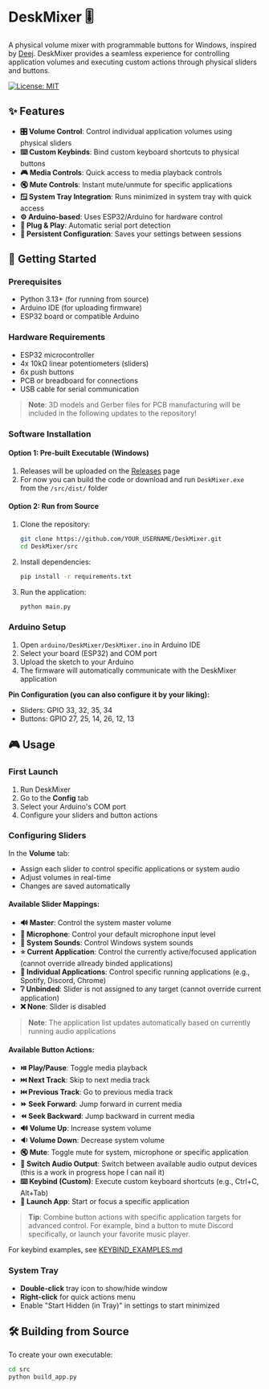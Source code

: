 # DeskMixer 🎚️

A physical volume mixer with programmable buttons for Windows, inspired by [Deej](https://github.com/omriharel/deej). DeskMixer provides a seamless experience for controlling application volumes and executing custom actions through physical sliders and buttons.

[![License: MIT](https://img.shields.io/badge/License-MIT-yellow.svg)](https://opensource.org/licenses/MIT)

## ✨ Features

- **🎛️ Volume Control**: Control individual application volumes using physical sliders
- **⌨️ Custom Keybinds**: Bind custom keyboard shortcuts to physical buttons
- **🎮 Media Controls**: Quick access to media playback controls
- **🔇 Mute Controls**: Instant mute/unmute for specific applications
- **🪟 System Tray Integration**: Runs minimized in system tray with quick access
- **⚙️ Arduino-based**: Uses ESP32/Arduino for hardware control
- **🔌 Plug & Play**: Automatic serial port detection
- **💾 Persistent Configuration**: Saves your settings between sessions

## 🚀 Getting Started

### Prerequisites

- Python 3.13+ (for running from source)
- Arduino IDE (for uploading firmware)
- ESP32 board or compatible Arduino

### Hardware Requirements

- ESP32 microcontroller
- 4x 10kΩ linear potentiometers (sliders)
- 6x push buttons
- PCB or breadboard for connections
- USB cable for serial communication

> **Note**: 3D models and Gerber files for PCB manufacturing will be included in the following updates to the repository!

### Software Installation

#### Option 1: Pre-built Executable (Windows)
1. Releases will be uploaded on the [Releases](../../releases) page
2. For now you can build the code or download and run `DeskMixer.exe` from the `/src/dist/` folder

#### Option 2: Run from Source
1. Clone the repository:
   ```bash
   git clone https://github.com/YOUR_USERNAME/DeskMixer.git
   cd DeskMixer/src
   ```

2. Install dependencies:
   ```bash
   pip install -r requirements.txt
   ```

3. Run the application:
   ```bash
   python main.py
   ```

### Arduino Setup

1. Open `arduino/DeskMixer/DeskMixer.ino` in Arduino IDE
2. Select your board (ESP32) and COM port
3. Upload the sketch to your Arduino
4. The firmware will automatically communicate with the DeskMixer application

**Pin Configuration (you can also configure it by your liking):**
- Sliders: GPIO 33, 32, 35, 34
- Buttons: GPIO 27, 25, 14, 26, 12, 13

## 🎮 Usage

### First Launch

1. Run DeskMixer
2. Go to the **Config** tab
3. Select your Arduino's COM port
4. Configure your sliders and button actions

### Configuring Sliders

In the **Volume** tab:
- Assign each slider to control specific applications or system audio
- Adjust volumes in real-time
- Changes are saved automatically

#### Available Slider Mappings:
- **🔊 Master**: Control the system master volume
- **🎤 Microphone**: Control your default microphone input level
- **🔔 System Sounds**: Control Windows system sounds
- **⭐ Current Application**: Control the currently active/focused application (cannot override allready binded applications)
- **🎵 Individual Applications**: Control specific running applications (e.g., Spotify, Discord, Chrome)
- **❔ Unbinded**: Slider is not assigned to any target (cannot override current application)
- **❌ None**: Slider is disabled

> **Note**: The application list updates automatically based on currently running audio applications

#### Available Button Actions:
- **⏯️ Play/Pause**: Toggle media playback
- **⏭️ Next Track**: Skip to next media track
- **⏮️ Previous Track**: Go to previous media track
- **⏩ Seek Forward**: Jump forward in current media
- **⏪ Seek Backward**: Jump backward in current media
- **🔊 Volume Up**: Increase system volume
- **🔉 Volume Down**: Decrease system volume
- **🔇 Mute**: Toggle mute for system, microphone or specific application
- **🔀 Switch Audio Output**: Switch between available audio output devices (this is a work in progress hope I can nail it)
- **⌨️ Keybind (Custom)**: Execute custom keyboard shortcuts (e.g., Ctrl+C, Alt+Tab)
- **🚀 Launch App**: Start or focus a specific application

> **Tip**: Combine button actions with specific application targets for advanced control. For example, bind a button to mute Discord specifically, or launch your favorite music player.


For keybind examples, see [KEYBIND_EXAMPLES.md](KEYBIND_EXAMPLES.md)

### System Tray

- **Double-click** tray icon to show/hide window
- **Right-click** for quick actions menu
- Enable "Start Hidden (in Tray)" in settings to start minimized

## 🛠️ Building from Source

To create your own executable:

```bash
cd src
python build_app.py
